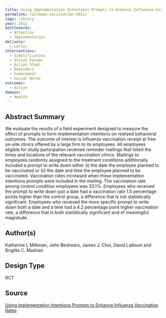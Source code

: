 ```yaml
---
title: Using Implementation Intentions Prompts to Enhance Influenza Vaccination Rates
permalink: /milkman-vaccination-2011/
tags: library 
year: 2011
bottlenecks: 
  - Attention 
  - Implementation
delivery: 
  - Letter 
interventions: 
  - Simplification 
  - Visual Format 
  - Action Steps 
  - Reminders 
  - Commitment 
  - Social Norms 
outcomes: 
  - Action 
domain: 
  - Health 
---
```

## Abstract Summary

We evaluate the results of a field experiment designed to measure the effect of prompts to form implementation intentions on realized behavioral outcomes. The outcome of interest is influenza vaccination receipt at free on-site clinics offered by a large firm to its employees. All employees eligible for study participation received reminder mailings that listed the times and locations of the relevant vaccination clinics. Mailings to employees randomly assigned to the treatment conditions additionally included a prompt to write down either (i) the date the employee planned to be vaccinated or (ii) the date and time the employee planned to be vaccinated. Vaccination rates increased when these implementation intentions prompts were included in the mailing. The vaccination rate among control condition employees was 33.1%. Employees who received the prompt to write down just a date had a vaccination rate 1.5 percentage points higher than the control group, a difference that is not statistically significant. Employees who received the more specific prompt to write down both a date and a time had a 4.2 percentage point higher vaccination rate, a difference that is both statistically significant and of meaningful magnitude.

## Author(s)

Katherine L Milkman, John Beshears, James J. Choi, David Laibson and Brigitte C. Madrian

## Design Type

RCT

## Source

<a href="http://www.hbs.edu/faculty/Pages/item.aspx?num=45361">Using Implementation Intentions Prompts to Enhance Influenza Vaccination Rates</a>
